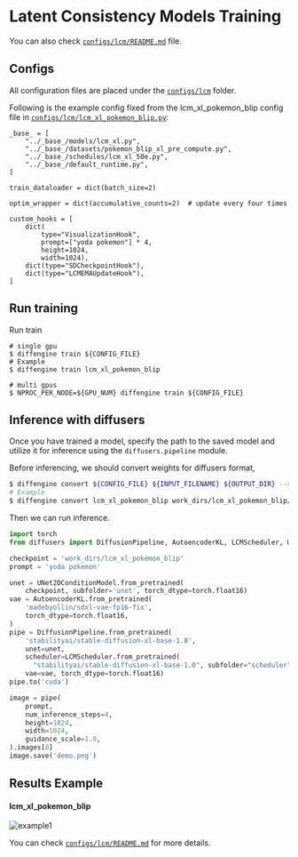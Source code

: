 # Latent Consistency Models Training

You can also check [`configs/lcm/README.md`](https://github.com/okotaku/diffengine/tree/main/diffengine/configs/lcm/README.md) file.

## Configs

All configuration files are placed under the [`configs/lcm`](https://github.com/okotaku/diffengine/tree/main/diffengine/configs/lcm/) folder.

Following is the example config fixed from the lcm_xl_pokemon_blip config file in [`configs/lcm/lcm_xl_pokemon_blip.py`](https://github.com/okotaku/diffengine/tree/main/diffengine/configs/lcm/lcm_xl_pokemon_blip.py):

```
_base_ = [
    "../_base_/models/lcm_xl.py",
    "../_base_/datasets/pokemon_blip_xl_pre_compute.py",
    "../_base_/schedules/lcm_xl_50e.py",
    "../_base_/default_runtime.py",
]

train_dataloader = dict(batch_size=2)

optim_wrapper = dict(accumulative_counts=2)  # update every four times

custom_hooks = [
    dict(
        type="VisualizationHook",
        prompt=["yoda pokemon"] * 4,
        height=1024,
        width=1024),
    dict(type="SDCheckpointHook"),
    dict(type="LCMEMAUpdateHook"),
]
```

## Run training

Run train

```
# single gpu
$ diffengine train ${CONFIG_FILE}
# Example
$ diffengine train lcm_xl_pokemon_blip

# multi gpus
$ NPROC_PER_NODE=${GPU_NUM} diffengine train ${CONFIG_FILE}
```

## Inference with diffusers

Once you have trained a model, specify the path to the saved model and utilize it for inference using the `diffusers.pipeline` module.

Before inferencing, we should convert weights for diffusers format,

```bash
$ diffengine convert ${CONFIG_FILE} ${INPUT_FILENAME} ${OUTPUT_DIR} --save-keys ${SAVE_KEYS}
# Example
$ diffengine convert lcm_xl_pokemon_blip work_dirs/lcm_xl_pokemon_blip/epoch_50.pth work_dirs/lcm_xl_pokemon_blip --save-keys unet
```

Then we can run inference.

```py
import torch
from diffusers import DiffusionPipeline, AutoencoderKL, LCMScheduler, UNet2DConditionModel

checkpoint = 'work_dirs/lcm_xl_pokemon_blip'
prompt = 'yoda pokemon'

unet = UNet2DConditionModel.from_pretrained(
    checkpoint, subfolder='unet', torch_dtype=torch.float16)
vae = AutoencoderKL.from_pretrained(
    'madebyollin/sdxl-vae-fp16-fix',
    torch_dtype=torch.float16,
)
pipe = DiffusionPipeline.from_pretrained(
    'stabilityai/stable-diffusion-xl-base-1.0',
    unet=unet,
    scheduler=LCMScheduler.from_pretrained(
      "stabilityai/stable-diffusion-xl-base-1.0", subfolder="scheduler"),
    vae=vae, torch_dtype=torch.float16)
pipe.to('cuda')

image = pipe(
    prompt,
    num_inference_steps=4,
    height=1024,
    width=1024,
    guidance_scale=1.0,
).images[0]
image.save('demo.png')
```

## Results Example

#### lcm_xl_pokemon_blip

![example1](https://github.com/okotaku/diffengine/assets/24734142/8fd9799d-11a3-4cd1-8f08-f91e9e7cef3c)

You can check [`configs/lcm/README.md`](https://github.com/okotaku/diffengine/tree/main/diffengine/configs/lcm/README.md#results-example) for more details.
